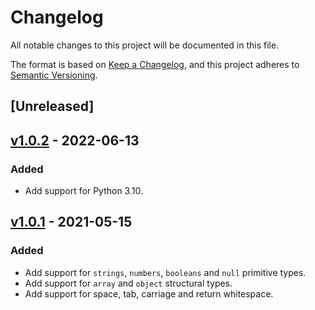 # Changelog

All notable changes to this project will be documented in this file.

The format is based on [Keep a Changelog](https://keepachangelog.com/en/1.0.0/),
and this project adheres to [Semantic Versioning](https://semver.org/spec/v2.0.0.html).

## [Unreleased]

## [v1.0.2] - 2022-06-13

### Added

- Add support for Python 3.10.

## [v1.0.1] - 2021-05-15

### Added

- Add support for `strings`, `numbers`, `booleans` and `null` primitive types.
- Add support for `array` and `object` structural types.
- Add support for space, tab, carriage and return whitespace.

[//]: # "Release links"
[v1.0.1]: https://github.com/open-alchemy/json-source-map/releases/v1.0.1
[v1.0.2]: https://github.com/open-alchemy/json-source-map/releases/v1.0.2
[///]: # "Issue/PR links"
